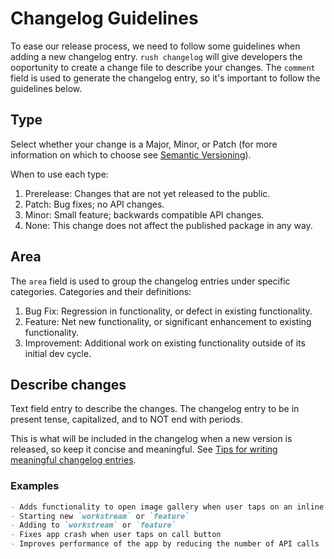 # Changelog Guidelines

To ease our release process, we need to follow some guidelines when adding a new changelog entry.
`rush changelog` will give developers the ooportunity to create a change file to describe your changes. 
The `comment` field is used to generate the changelog entry, so it's important to follow the guidelines below.

## Type
Select whether your change is a Major, Minor, or Patch (for more information on which to choose see [Semantic Versioning](https://semver.org/)).

When to use each type:
1. Prerelease: Changes that are not yet released to the public.
1. Patch: Bug fixes; no API changes.
1. Minor: Small feature; backwards compatible API changes.
1. None: This change does not affect the published package in any way.


## Area

The `area` field is used to group the changelog entries under specific categories.
Categories and their definitions: 
1. Bug Fix: Regression in functionality, or defect in existing functionality.
1. Feature: Net new functionality, or significant enhancement to existing functionality.
1. Improvement: Additional work on existing functionality outside of its initial dev cycle.

## Describe changes
Text field entry to describe the changes. The changelog entry to be in present tense, capitalized, and to NOT end with periods.


This is what will be included in the changelog when a new version is released, so keep it concise and meaningful. See [Tips for writing meaningful changelog entries](../reviewer-notes/tips-for-writing-changelog-entries).

### Examples
```md
- Adds functionality to open image gallery when user taps on an inline image
- Starting new `workstream` or `feature` 
- Adding to `workstream` or `feature` 
- Fixes app crash when user taps on call button
- Improves performance of the app by reducing the number of API calls
```


